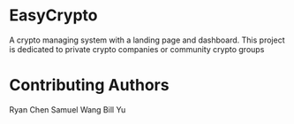 # EasyCrypto
A crypto managing system with a landing page and dashboard. This project is dedicated to private crypto companies or community crypto groups

# Contributing Authors
Ryan Chen
Samuel Wang
Bill Yu
